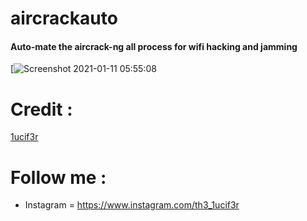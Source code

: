 # aircrackauto

#### Auto-mate the aircrack-ng all process for wifi hacking and jamming



[![Screenshot 2021-01-11 05:55:08](https://user-images.githubusercontent.com/61887775/104172202-dc0c5c80-53d1-11eb-8674-4c445a6bf514.png)

# Credit :

[1ucif3r](https://github.com/1ucif3r)

 
 # Follow me :
 
- Instagram  = https://www.instagram.com/th3_1ucif3r
